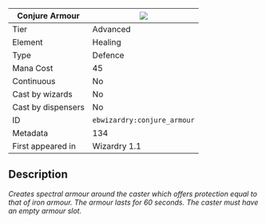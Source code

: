 | Conjure Armour |![](https://github.com/Electroblob77/Wizardry/blob/1.12.2/src/main/resources/assets/ebwizardry/textures/spells/ebwizardry:conjure_armour.png)|
|---|---|
| Tier | Advanced |
| Element | Healing |
| Type | Defence |
| Mana Cost | 45 |
| Continuous | No |
| Cast by wizards | No |
| Cast by dispensers | No |
| ID | `ebwizardry:conjure_armour` |
| Metadata | 134 |
| First appeared in | Wizardry 1.1 |
## Description
_Creates spectral armour around the caster which offers protection equal to that of iron armour. The armour lasts for 60 seconds. The caster must have an empty armour slot._